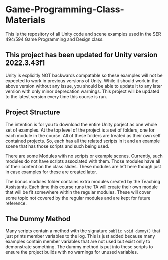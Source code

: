 # Game-Programming-Class-Materials

This is the repository of all Unity code and scene examples used in the SER 494/594 Game Programming and Design class.

## This project has been updated for Unity version 2022.3.43f1

Unity is explicitly NOT backwards compatable so these examples will not be expected to work in previous versions of Unity. While it should work in the above version without any issue, you should be able to update it to any later version with only minor deprecation warnings. This project will be updated to the latest version every time this course is run. 

## Project Structure

The intention is for you to download the entire Unity porject as one whole set of examples. At the top level of the project is a set of folders, one for each module in the course. All of these folders are treated as their own self contained projects. So, each has all the related scripts in it and an example scene that has those scripts and such being used.

There are some Modules with no scripts or example scenes. Currently, such modules do not have scripts associated with them. Those modules have all of their content on the class slides. These modules are left here though just in case examples for these are created later.

The bonus modules folder contains extra modules created by the Teaching Assistants. Each time this course runs the TA will create their own module that will be fit somewhere within the regular modules. These will cover some topic not covered by the regular modules and are kept for future reference.

## The Dummy Method

Many scripts contain a method with the signature `public void dummy()` that just prints member variables to the log. This is just added because many examples contain member variables that are not used but exist only to demonstrate something. The dummy method is put into these scripts to ensure the project builds with no warnings for unused variables.